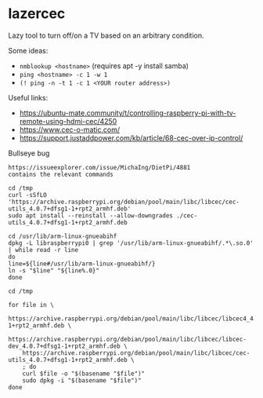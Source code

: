 # lazercec
Lazy tool to turn off/on a TV based on an arbitrary condition.

Some ideas:
* `nmblookup <hostname>` (requires apt -y install samba)
* `ping <hostname> -c 1 -w 1`
* `(! ping -n -t 1 -c 1 <YOUR router address>)`

Useful links:
* https://ubuntu-mate.community/t/controlling-raspberry-pi-with-tv-remote-using-hdmi-cec/4250
* https://www.cec-o-matic.com/
* https://support.justaddpower.com/kb/article/68-cec-over-ip-control/

Bullseye bug

```
https://issueexplorer.com/issue/MichaIng/DietPi/4881
contains the relevant commands

cd /tmp
curl -sSfLO 'https://archive.raspberrypi.org/debian/pool/main/libc/libcec/cec-utils_4.0.7+dfsg1-1+rpt2_armhf.deb'
sudo apt install --reinstall --allow-downgrades ./cec-utils_4.0.7+dfsg1-1+rpt2_armhf.deb

cd /usr/lib/arm-linux-gnueabihf
dpkg -L libraspberrypi0 | grep '/usr/lib/arm-linux-gnueabihf/.*\.so.0' | while read -r line
do
line=${line#/usr/lib/arm-linux-gnueabihf/}
ln -s "$line" "${line%.0}"
done

cd /tmp

for file in \
	https://archive.raspberrypi.org/debian/pool/main/libc/libcec/libcec4_4.0.7+dfsg1-1+rpt2_armhf.deb \
	https://archive.raspberrypi.org/debian/pool/main/libc/libcec/libcec-dev_4.0.7+dfsg1-1+rpt2_armhf.deb \ 
	https://archive.raspberrypi.org/debian/pool/main/libc/libcec/cec-utils_4.0.7+dfsg1-1+rpt2_armhf.deb \
	; do
	curl $file -o "$(basename "$file")"
	sudo dpkg -i "$(basename "$file")"
done
```
